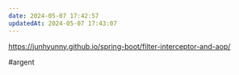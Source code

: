 ```yaml
---
date: 2024-05-07 17:42:57
updatedAt: 2024-05-07 17:43:07
---
```

https://junhyunny.github.io/spring-boot/filter-interceptor-and-aop/

#argent 